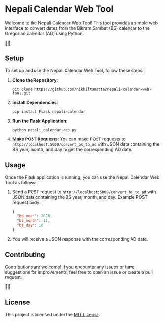 # Nepali Calendar Web Tool

Welcome to the Nepali Calendar Web Tool! This tool provides a simple web interface to convert dates from the Bikram Sambat (BS) calendar to the Gregorian calendar (AD) using Python.

📅🌞

## Setup

To set up and use the Nepali Calendar Web Tool, follow these steps:

1. **Clone the Repository**: 
   ```
   git clone https://github.com/nikhiltamatta/nepali-calendar-web-tool.git
   ```

2. **Install Dependencies**: 
   ```
   pip install Flask nepali-calendar
   ```

3. **Run the Flask Application**: 
   ```
   python nepali_calendar_app.py
   ```

4. **Make POST Requests**:
   You can make POST requests to `http://localhost:5000/convert_bs_to_ad` with JSON data containing the BS year, month, and day to get the corresponding AD date.

## Usage

Once the Flask application is running, you can use the Nepali Calendar Web Tool as follows:

1. Send a POST request to `http://localhost:5000/convert_bs_to_ad` with JSON data containing the BS year, month, and day.
   Example POST request body:
   ```json
   {
     "bs_year": 2078,
     "bs_month": 11,
     "bs_day": 10
   }
   ```

2. You will receive a JSON response with the corresponding AD date.

## Contributing

Contributions are welcome! If you encounter any issues or have suggestions for improvements, feel free to open an issue or create a pull request.

🎉🚀

## License

This project is licensed under the [MIT License](LICENSE).
